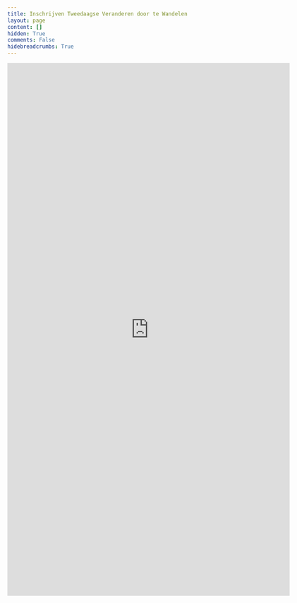 ```yaml
---
title: Inschrijven Tweedaagse Veranderen door te Wandelen
layout: page
content: []
hidden: True
comments: False
hidebreadcrumbs: True
---
```


<iframe src="https://docs.google.com/forms/d/e/1FAIpQLSd_ZKM1U1rxzfm2tq3u1VpVV2sxvJWcm-wky-bCDil-Hj0XTA/viewform?embedded=true" width="640" height="1209" frameborder="0" marginheight="0" marginwidth="0">Loading...</iframe>